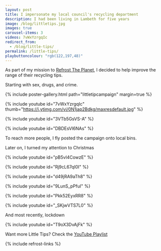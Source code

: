 ```yaml
---
layout: post
title: I impersonate my local council's recycling department
description: I had been living in Lambeth for five years
image: /blog/littletips.jpg
images: true
carousel-items: 3
videos: 7vWxYzrgqIc
redirect_from:
  - /blog/little-tips/
permalink: /little-tips/
playbuttoncolour: "rgb(122,197,48)"
---
```


As part of my mission to [Refrost The Planet](/refrost), I decided to help improve the range of their recycling tips.

Starting with sex, drugs, and crime.

{% include poster-gallery.html path="littletipcampaign" margin=true %}

{% include youtube id="7vWxYzrgqIc" thumb="https://i.ytimg.com/vi/0N1jap2Bdkg/maxresdefault.jpg" %}

{% include youtube id="3VTb5GsVS-A" %}

{% include youtube id="DBDEsVl6NAs" %}

To reach more people, I fly posted the campaign onto local bins.

Later on, I turned my attention to Christmas



{% include youtube id="pB5vI4CowzE" %}

{% include youtube id="Rj9cL67qI0I" %}

{% include youtube id="d49jRA9aTh8" %}

{% include youtube id="9LunS_pPfuI" %}

{% include youtube id="Pkk52EyxRR8" %}

{% include youtube id="_SKjwVTS7L0" %}

And most recently, lockdown

{% include youtube id="T9oX3DvAjFk" %}

Want more Little Tips? Check the [YouTube Playlist](https://www.youtube.com/watch?v=3VTb5GsVS-A&list=PLg7ku87sG6Ndq7NP0mhu707v36iiwMj0H)

{% include refrost-links %}
